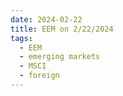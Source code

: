 ```yaml
---
date: 2024-02-22
title: EEM on 2/22/2024
tags: 
  - EEM
  - emerging markets
  - MSCI
  - foreign
---
```

<div class="post">
<snapshot-grid 
    :reports="['2024/02/21/CTA/EEM', '2024/02/22/CTA/EEM', '2024/02/22/MTP/EEM']"
    chart="2024/02/22/Chart/EEM"
/>
<p>

</p>
<p>

</p>
</div>